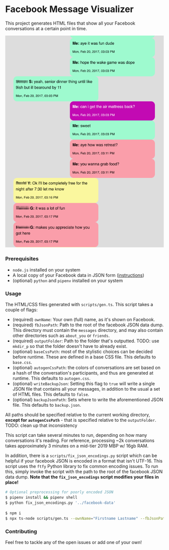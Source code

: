 # Facebook Message Visualizer

This project generates HTML files that show all your Facebook conversations at a certain point in time.

![Example Convo](./docs/images/blurred_convo.png)

### Prerequisites
- `node.js` installed on your system
- A local copy of your Facebook data in JSON form ([instructions](https://www.facebook.com/help/1701730696756992/?helpref=hc_fnav))
- (optional) `python` and `pipenv` installed on your system

### Usage

The HTML/CSS files generated with `scripts/gen.ts`. This script takes a couple of flags:
- (required) `ownName`: Your own (full) name, as it's shown on Facebook.
- (required) `fbJsonPath`: Path to the root of the facebook JSON data dump. This directory must contain the `messages` directory, and may also contain other directories such as `about_you` or `friends`.
- (required) `outputFolder`: Path to the folder that's outputted. TODO: use `mkdir_p` so that the folder doesn't have to already exist.
- (optional) `baseCssPath`: most of the stylistic choices can be decided before runtime. These are defined in a base CSS file. This defaults to `base.css`.
- (optional) `autogenCssPath`: the colors of conversations are set based on a hash of the conversation's participants, and thus are generated at runtime. This defaults to `autogen.css`.
- (optional) `writeBackupJson`: Setting this flag to `true` will write a single JSON file that contains all your messages, in addition to the usual a set of HTML files. This defaults to `false`.
- (optional) `backupJsonPath`: Sets where to write the aforementioned JSON file. This defaults to `backup.json`.

All paths should be specified relative to the current working directory, **except for `autogenCssPath`** - that is specified relative to the `outputFolder`. TODO: clean up that inconsistency

This script can take several minutes to run, depending on how many conversations it's reading. For reference, processing ~2k conversations takes approximately 3 minutes on a mid-tier 2019 MBP w/ 16gb RAM.

In addition, there is a `scripts/fix_json_encodings.py` script which can be helpful if your facebook JSON is encoded in a format that isn't UTF-16. This script uses the `ftfy` Python library to fix common encoding issues. To run this, simply invoke the script with the path to the root of the facebook JSON data dump. **Note that the `fix_json_encodings` script modifies your files in place!**

```bash
# Optional preprocessing for poorly encoded JSON
$ pipenv install && pipenv shell
$ python fix_json_encodings.py '../facebook-data'

$ npm i
$ npx ts-node scripts/gen.ts --ownName="Firstname Lastname" --fbJsonPath='../facebook-data' --outputFolder="generated"
```

### Contributing

Feel free to tackle any of the open issues or add one of your own!
